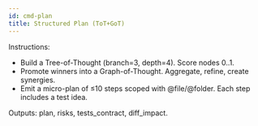 ```yaml
---
id: cmd-plan
title: Structured Plan (ToT+GoT)
---
```


Instructions:
- Build a Tree-of-Thought (branch=3, depth=4). Score nodes 0..1.
- Promote winners into a Graph-of-Thought. Aggregate, refine, create synergies.
- Emit a micro-plan of ≤10 steps scoped with @file/@folder. Each step includes a test idea.

Outputs: plan, risks, tests_contract, diff_impact.
